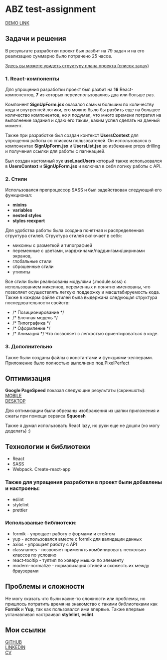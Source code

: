 # ABZ test-assignment
[DEMO LINK](https://fluebubble.github.io/abz-test-assignment/)

## Задачи и решения
В результате разработки проект был разбит на 79 задач и на его реализацию суммарно было потрачено 25 часов.

[Здесь вы можете увидеть структуру плана проекта (список задач)](https://trotsanatoliy.notion.site/ABZ-3b2caf2e314e4807866128bdd0361ed5)

### 1. React-компоненты
Для упрощения разработки проект был разбит на **16** React-компонентов, **7** из которых переиспользовались два или больше раз.

Компонент **SignUpForm.jsx** оказался самым большим по количеству кода и внутренней логики, его можно было бы разбить еще на большее количество компонентов, но я подумал, что много времени потратил на выполнение задания и сдаю его таким, каким успел сделать на данный момент.

Также при разработке был создан контекст **UsersContext** для упрощения работы со списком пользователей. Он использовался в компонентах **SignUpForm.jsx** и **UsersList.jsx** во избежание props drilling и получения ссылки для работы с пагинацией.

Был создан кастомный хук **useLoadUsers** который также использовался в **UsersContext** и **SignUpForm.jsx** и включал в себя логику работы с API.

### 2. Стили
Использовался препроцессор SASS и был задействован следующий его функционал:
- **mixins**
- **variables**
- **nested styles**
- **styles reexport**

Для удобства работы была создана понятная и распределенная структура стилей. Структура стилей включает в себя:
- миксины с разметкой и типографией
- переменные с цветами, марджинами/паддингами/ширинами экранов,
- глобальные стили
- сброшенные стили
- утилиты

Все стили были реализованы модулями (.module.scss) с использованием миксинов, переменных и понятно именованы, что позволяет осуществлять легкую поддержку и масштабируемость кода.
Также в каждом файле стилей была выдержана следующая структура последовательности свойств:
- /* Позиционирование */
- /* Блочная модель */
- /* Типографика */
- /* Оформление */
- /* Анимация */
Что позволяет с легкостью ориентироваться в коде.

### 3. Дополнительно
Также были созданы файлы с константами и функциями-хелперами.
Приложение было полностью выполнено под PixelPerfect

## Оптимизация 
**Google PageSpeed** показал следующие результаты (скриншоты):\
[MOBILE](https://prnt.sc/kij4uzIm7MLF)\
[DESKTOP](https://prnt.sc/8vysPwtENKe2)

Для оптимизации были обрезаны изображения из шапки приложения и сжаты при помощи сервиса **Squoosh**

Также я думал использовать React lazy, но руки еще не дошли (но могу доделать) :)

## Технологии и библиотеки
- React
- SASS
- Webpack. Create-react-app

### Также для упращения разработки в проект были добавлены и настроены:
- eslint
- stylelint
- prettier

### Использваные библиотеки:
- formik - упрощает работу с формами и стейтом
- yup - использовался вместе с formik для валидации данных
- axios - упрощает работу с API
- classnames - позволяет применять комбинировать несколько классов по условию
- react-tooltip - тултип по ховеру мышки по элементу
- modern-normalize - нормализация стилей и схожесть их между браузерами

## Проблемы и сложности

Не могу сказать что были какие-то сложности или проблемы, но пришлось потратить время на знакомство с такими библиотеками как **Formik** и **Yup**, так как пользовался ими впервые. Также впервые устанавливал настраивал **stylelint**, **eslint**.

## Мои ссылки

[GITHUB](https://github.com/Fluebubble)\
[LINKEDIN](https://www.linkedin.com/in/anatoliy-trots/)\
[CV](https://drive.google.com/file/d/12DKnY0--cCAE7tZbu5XGaBH6pPgToiN5/view)
